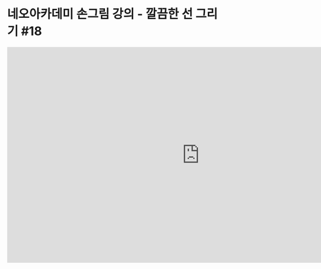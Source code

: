 # 네오아카데미 손그림 강의 - 깔끔한 선 그리기 #18
<iframe width="895" height="503" src="https://www.youtube.com/embed/_XK268FrDqo?list=PLmrVWPFHf_oG1Im06PQ7hAGe8cLjRr_b5" title="네오아카데미 손그림 강의 - 깔끔한 선 그리기 #18" frameborder="0" allow="accelerometer; autoplay; clipboard-write; encrypted-media; gyroscope; picture-in-picture" allowfullscreen></iframe>